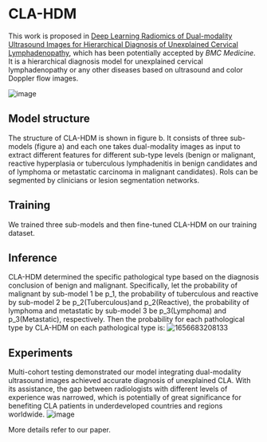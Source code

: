 # CLA-HDM
This work is proposed in [Deep Learning Radiomics of Dual-modality Ultrasound Images for Hierarchical Diagnosis of Unexplained Cervical Lymphadenopathy](), which has been potentially accepted by *BMC Medicine*. It is a hierarchical diagnosis model for unexplained cervical lymphadenopathy or any other diseases based on ultrasound and color Doppler flow images.

![image](https://user-images.githubusercontent.com/57392333/176902551-2c00d85d-6673-4233-95c5-a6edf35fc584.png)

## Model structure
The structure of CLA-HDM is shown in figure b. It consists of three sub-models (figure a) and each one takes dual-modality images as input to extract different features for different sub-type levels (benign or malignant, reactive hyperplasia or tuberculous lymphadenitis in benign candidates and of lymphoma or metastatic carcinoma in malignant candidates). RoIs can be segmented by clinicians or lesion segmentation networks.

## Training
We trained three sub-models and then fine-tuned CLA-HDM on our training dataset.

## Inference
CLA-HDM determined the specific pathological type based on the diagnosis conclusion of benign and malignant. Specifically, let the probability of malignant by sub-model 1 be p_1, the probability of tuberculous and reactive by sub-model 2 be p_2(Tuberculous)and p_2(Reactive), the probability of lymphoma and metastatic by sub-model 3 be p_3(Lymphoma) and p_3(Metastatic), respectively. Then the probability for each pathological type by CLA-HDM on each pathological type is:
![1656683208133](https://user-images.githubusercontent.com/57392333/176906930-7aca0503-97df-4a50-9bcf-1363f55fad17.png)

## Experiments
Multi-cohort testing demonstrated our model integrating dual-modality ultrasound images achieved accurate diagnosis of unexplained CLA. With its assistance, the gap between radiologists with different levels of experience was narrowed, which is potentially of great significance for benefiting CLA patients in underdeveloped countries and regions worldwide.
![image](https://user-images.githubusercontent.com/57392333/176905003-f3aff3b4-6880-4d3b-954c-04f1f1935506.png)

More details refer to our paper.

